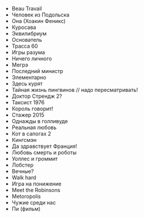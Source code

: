 - Beau Travail
- Человек из Подольска
- Она (Хоакин Феникс)
- Куросава
- Эквилибриум
- Основатель
- Трасса 60
- Игры разума
- Ничего личного
- Мегрэ
- Последний министр
- Элементарно
- Здесь курят
- Тайная жизнь пингвинов // надо пересматривать!
- Доктор Стрендж 2?
- Таксист 1976
- Король говорит!
- Стажер 2015
- Однажды в голливуде
- Реальная любовь
- Кот в сапогах 2
- Кингсмэн
- Да здравствует Франция!
- Любовь смерть и роботы
- Уоллес и громмит
- Лобстер
- Вечные?
- Walk hard
- Игра на понижение
- Meet the Robinsons
- Metoropolis
- Чужие среди нас
- Пи (фильм)